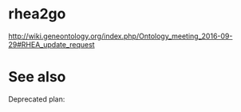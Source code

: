 # rhea2go

http://wiki.geneontology.org/index.php/Ontology_meeting_2016-09-29#RHEA_update_request

# See also

Deprecated plan:

